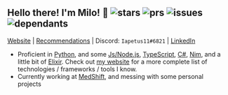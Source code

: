 ## Hello there<!-- general kenobi -->! I'm Milo! :wave: ![stars](https://api.iapetus11.me/github/stats/Iapetus-11/shield/stars?color=2b9&style=flat) ![prs](https://api.iapetus11.me/github/stats/Iapetus-11/shield/prs?color=2b9&style=flat) ![issues](https://api.iapetus11.me/github/stats/Iapetus-11/shield/issues?color=2b9&style=flat) ![dependants](https://api.iapetus11.me/github/stats/Iapetus-11/shield/dependants?color=2b9&style=flat)
[Website](https://iapetus11.me/) | [Recommendations](https://github.com/Iapetus-11/recommendations) | Discord: `Iapetus11#6821` | [LinkedIn](https://www.linkedin.com/in/milo-weinberg/)

- Proficient in [Python](https://github.com/Iapetus-11?tab=repositories&q=&type=&language=python), and some [Js/Node.js](https://github.com/Iapetus-11?tab=repositories&q=&type=&language=javascript), [TypeScript](https://github.com/Iapetus-11?tab=repositories&q=&type=&language=typescript), [C#](https://github.com/Iapetus-11?tab=repositories&q=&type=&language=c%23), [Nim](https://github.com/Iapetus-11?tab=repositories&q=&type=&language=nim), and a little bit of [Elixir](https://github.com/Iapetus-11?tab=repositories&q=&type=&language=elixir). Check out [my website](https://iapetus11.me/) for a more complete list of technologies / frameworks / tools I know.
- Currently working at [MedShift](https://github.com/MedShift), and messing with some personal projects
